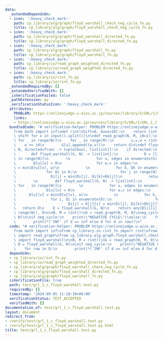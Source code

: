 ```yaml
---
data:
  _extendedDependsOn:
  - icon: ':heavy_check_mark:'
    path: cp_library/alg/graph/floyd_warshall_check_neg_cycle_fn.py
    title: cp_library/alg/graph/floyd_warshall_check_neg_cycle_fn.py
  - icon: ':heavy_check_mark:'
    path: cp_library/alg/graph/floyd_warshall_directed_fn.py
    title: cp_library/alg/graph/floyd_warshall_directed_fn.py
  - icon: ':heavy_check_mark:'
    path: cp_library/alg/graph/floyd_warshall_fn.py
    title: cp_library/alg/graph/floyd_warshall_fn.py
  - icon: ':heavy_check_mark:'
    path: cp_library/io/read_graph_weighted_directed_fn.py
    title: cp_library/io/read_graph_weighted_directed_fn.py
  - icon: ':heavy_check_mark:'
    path: cp_library/io/rint_fn.py
    title: cp_library/io/rint_fn.py
  _extendedRequiredBy: []
  _extendedVerifiedWith: []
  _isVerificationFailed: false
  _pathExtension: py
  _verificationStatusIcon: ':heavy_check_mark:'
  attributes:
    PROBLEM: https://onlinejudge.u-aizu.ac.jp/courses/library/5/GRL/1/GRL_1_C
    links:
    - https://onlinejudge.u-aizu.ac.jp/courses/library/5/GRL/1/GRL_1_C
  bundledCode: "# verification-helper: PROBLEM https://onlinejudge.u-aizu.ac.jp/courses/library/5/GRL/1/GRL_1_C\n\
    from math import inf\ndef rint(shift=0, base=10):\n    return [int(x, base) +\
    \ shift for x in input().split()]\n\ndef read_graph(N, M, i0=1):\n    G = [[]\
    \ for _ in range(N)]\n    for _ in range(M):\n        u,v,w = rint(-i0)\n    \
    \    w += i0\n        G[u].append((w,v))\n    return G\n\ndef floyd_warshall(G,\
    \ N, directed=True) -> tuple[bool, list[int]]:\n    if directed:\n        \n \
    \       def floyd_warshall(G, N) -> list[int]:\n            D = [[inf]*N for _\
    \ in range(N)]\n        \n            for u, edges in enumerate(G):\n        \
    \        D[u][u] = 0\n                for w,v in edges:\n                    D[u][v]\
    \ = min(D[u][v], w)\n            \n            for k, Dk in enumerate(D):\n  \
    \              for Di in D:\n                    for j in range(N):\n        \
    \                Di[j] = min(Di[j], Di[k]+Dk[j])\n            return D\n    else:\n\
    \        \n        def floyd_warshall(G, N) -> list[int]:\n            D = [[inf]*N\
    \ for _ in range(N)]\n        \n            for u, edges in enumerate(G):\n  \
    \              D[u][u] = 0\n                for w,v in edges:\n              \
    \      D[u][v] = min(D[u][v], w)\n            \n            for k, Dk in enumerate(D):\n\
    \                for i, Di in enumerate(D):\n                    for j in range(i):\n\
    \                        Di[j] = D[j][i] = min(Di[j], Di[k]+Dk[j])\n         \
    \   return D\n    D = floyd_warshall(G, N)\n    return any(D[i][i] < 0 for i in\
    \ range(N)), D\n\nN, M = rint()\nG = read_graph(N, M, 0)\nneg_cycle, D = floyd_warshall(G,\
    \ N)\n\nif neg_cycle:\n    print(\"NEGATIVE CYCLE\")\nelse:\n    for row in D:\n\
    \        print(*('INF' if d == inf else d for d in row))\n"
  code: "# verification-helper: PROBLEM https://onlinejudge.u-aizu.ac.jp/courses/library/5/GRL/1/GRL_1_C\n\
    from math import inf\nfrom cp_library.io.rint_fn import rint\nfrom cp_library.io.read_graph_weighted_directed_fn\
    \ import read_graph\nfrom cp_library.alg.graph.floyd_warshall_check_neg_cycle_fn\
    \ import floyd_warshall\n\nN, M = rint()\nG = read_graph(N, M, 0)\nneg_cycle,\
    \ D = floyd_warshall(G, N)\n\nif neg_cycle:\n    print(\"NEGATIVE CYCLE\")\nelse:\n\
    \    for row in D:\n        print(*('INF' if d == inf else d for d in row))"
  dependsOn:
  - cp_library/io/rint_fn.py
  - cp_library/io/read_graph_weighted_directed_fn.py
  - cp_library/alg/graph/floyd_warshall_check_neg_cycle_fn.py
  - cp_library/alg/graph/floyd_warshall_directed_fn.py
  - cp_library/alg/graph/floyd_warshall_fn.py
  isVerificationFile: true
  path: test/grl_1_c_floyd_warshall.test.py
  requiredBy: []
  timestamp: '2024-09-05 11:18:10+09:00'
  verificationStatus: TEST_ACCEPTED
  verifiedWith: []
documentation_of: test/grl_1_c_floyd_warshall.test.py
layout: document
redirect_from:
- /verify/test/grl_1_c_floyd_warshall.test.py
- /verify/test/grl_1_c_floyd_warshall.test.py.html
title: test/grl_1_c_floyd_warshall.test.py
---
```


